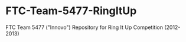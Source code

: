 FTC-Team-5477-RingItUp
======================

FTC Team 5477 ("Innovo") Repository for Ring It Up Competition (2012-2013)
